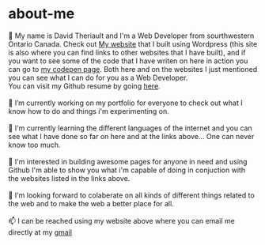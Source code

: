 # about-me
👋 My name is David Theriault and I'm a Web Developer from sourthwestern Ontario Canada. Check out <a href="http://davidtheriault.ca">My website</a> that I built using Wordpress (this site is also where you can find links to other websites that I have built), and if you want to see some of the code that I have writen on here in action you can go to <a href="https://codepen.io/wheelz1986">my codepen page</a>. Both here and on the websites I just mentioned you can see what I can do for you as a Web Developer.<br/>
You can visit my Github resume by going <a href="https://resume.github.io/?David-Theriault">here</a>.<br/>
<br/>
🔭 I’m currently working on my portfolio for everyone to check out what I know how to do and things i'm experimenting on.<br/>
<br/>
🌱 I'm currently learning the different languages of the internet and you can see what I have done so far on here and at the links above... One can never know too much.<br/>
<br/>
👀 I'm interested in building awesome pages for anyone in need and using Github I'm able to show you what i'm capable of doing in conjuction with the websites listed in the links above.<br/>
<br/>
👯 I'm looking forward to colaberate on all kinds of different things related to the web and to make the web a better place for all.<br/>
<br/>
📫 I can be reached using my website above where you can email me directly at my <a href="mailto:dayvidca@gmail.com">gmail</a>
